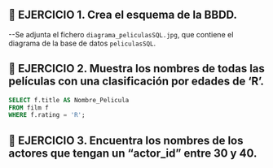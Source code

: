 ## 📘 EJERCICIO 1. Crea el esquema de la BBDD.  
--Se adjunta el fichero `diagrama_peliculasSQL.jpg`, que contiene el diagrama de la base de datos `peliculasSQL`.  

## 📘 EJERCICIO 2. Muestra los nombres de todas las películas con una clasificación por edades de ‘Rʼ.  

```sql
SELECT f.title AS Nombre_Pelicula
FROM film f
WHERE f.rating = 'R';
```

## 📘 EJERCICIO 3. Encuentra los nombres de los actores que tengan un “actor_idˮ entre 30 y 40.
